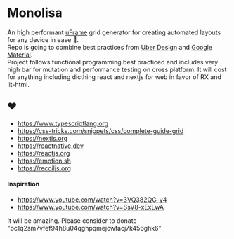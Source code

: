 # Monolisa
An high performant [uFrame](https://brand.uber.com/guide#composition-the-u-frame) grid generator for creating automated layouts for any device in ease 🤯. <br /> 
Repo is going to combine best practices from [Uber Design](https://brand.uber.com) and [Google Material](https://material.io).<br /> 
Project follows functional programming best practiced and includes very high bar for mutation and performance testing on cross platform. It will cost for anything including dicthing react and nextjs for web in favor of RX and lit-html.


## ♥️ 
- https://www.typescriptlang.org
- https://css-tricks.com/snippets/css/complete-guide-grid
- https://nextjs.org
- https://reactnative.dev
- https://reactjs.org
- https://emotion.sh
- https://recoiljs.org


#### Inspiration

- https://www.youtube.com/watch?v=3VQ382QG-y4
- https://www.youtube.com/watch?v=SsV8-xExLwA


It will be amazing. Please consider to donate "bc1q2sm7vfef94h8u04qghpqmejcwfacj7k456ghk6"
